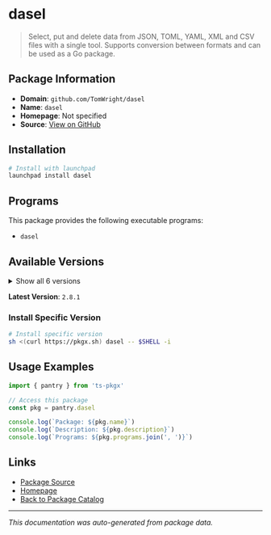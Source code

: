 # dasel

> Select, put and delete data from JSON, TOML, YAML, XML and CSV files with a single tool. Supports conversion between formats and can be used as a Go package.

## Package Information

- **Domain**: `github.com/TomWright/dasel`
- **Name**: `dasel`
- **Homepage**: Not specified
- **Source**: [View on GitHub](https://github.com/pkgxdev/pantry/tree/main/projects/github.com/TomWright/dasel/package.yml)

## Installation

```bash
# Install with launchpad
launchpad install dasel
```

## Programs

This package provides the following executable programs:

- `dasel`

## Available Versions

<details>
<summary>Show all 6 versions</summary>

- `2.8.1`, `2.8.0`, `2.7.0`, `2.6.0`, `2.5.0`
- `2.4.1`

</details>

**Latest Version**: `2.8.1`

### Install Specific Version

```bash
# Install specific version
sh <(curl https://pkgx.sh) dasel -- $SHELL -i
```

## Usage Examples

```typescript
import { pantry } from 'ts-pkgx'

// Access this package
const pkg = pantry.dasel

console.log(`Package: ${pkg.name}`)
console.log(`Description: ${pkg.description}`)
console.log(`Programs: ${pkg.programs.join(', ')}`)
```

## Links

- [Package Source](https://github.com/pkgxdev/pantry/tree/main/projects/github.com/TomWright/dasel/package.yml)
- [Homepage](#)
- [Back to Package Catalog](../package-catalog.md)

---

*This documentation was auto-generated from package data.*
